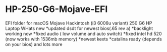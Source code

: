 # HP-250-G6-Mojave-EFI
EFI folder for macOS Mojave Hackintosh (i3 6006u variant) 250 G6 HP Laptop
WHats new
*updated dsdt for newest bios(.65 rev a)
*backlight working now
*fixed audio ( low volume and auto switch)
*fixed intel hd 520 (now works with 1536mb memory)
*newest kexts
*catalina ready (depends on your bios)
and lots more 
